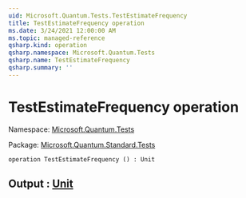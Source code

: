 ```yaml
---
uid: Microsoft.Quantum.Tests.TestEstimateFrequency
title: TestEstimateFrequency operation
ms.date: 3/24/2021 12:00:00 AM
ms.topic: managed-reference
qsharp.kind: operation
qsharp.namespace: Microsoft.Quantum.Tests
qsharp.name: TestEstimateFrequency
qsharp.summary: ''
---
```


# TestEstimateFrequency operation

Namespace: [Microsoft.Quantum.Tests](xref:Microsoft.Quantum.Tests)

Package: [Microsoft.Quantum.Standard.Tests](https://nuget.org/packages/Microsoft.Quantum.Standard.Tests)




```qsharp
operation TestEstimateFrequency () : Unit
```


## Output : [Unit](xref:microsoft.quantum.lang-ref.unit)

